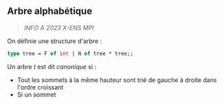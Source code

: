 
## Arbre alphabétique
> *INFO A 2023 X-ENS MPI*

On définie une structure d'arbre :
```ocaml
type tree = F of int | N of tree * tree;;
``` 
Un arbre _t_ est dit *canonique* si :
 - Tout les sommets à la même hauteur sont trié de gauche à droite dans l'ordre croissant 
 - Si un sommet 
<!--stackedit_data:
eyJoaXN0b3J5IjpbLTk2MzQxNTkyNl19
-->